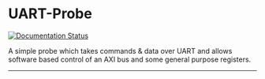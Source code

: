 
# UART-Probe

[![Documentation Status](https://readthedocs.org/projects/verilog-probe/badge/?version=latest)](http://verilog-probe.readthedocs.io/README)

A simple probe which takes commands & data over UART and allows software
based control of an AXI bus and some general purpose registers.

---
